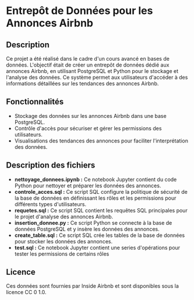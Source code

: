 # Entrepôt de Données pour les Annonces Airbnb 

## Description
Ce projet a été réalisé dans le cadre d'un cours avancé en bases de données. L'objectif était de créer un entrepôt de données dédié aux annonces Airbnb, en utilisant PostgreSQL et Python pour le stockage et l'analyse des données. Ce système permet aux utilisateurs d'accéder à des informations détaillées sur les tendances des annonces Airbnb.

## Fonctionnalités
- Stockage des données sur les annonces Airbnb dans une base PostgreSQL.
- Contrôle d'accès pour sécuriser et gérer les permissions des utilisateurs.
- Visualisations des tendances des annonces pour faciliter l'interprétation des données.

## Description des fichiers
- **nettoyage_donnees.ipynb :** Ce notebook Jupyter contient du code Python pour nettoyer et préparer les données des annonces.
- **controle_acces.sql :** Ce script SQL configure la politique de sécurité de la base de données en définissant les rôles et les permissions pour différents types d'utilisateurs.
- **requetes.sql :** Ce script SQL contient les requêtes SQL principales pour le projet d'analyse des annonces Airbnb.
- **insertion_donnee.py :** Ce script Python se connecte à la base de données PostgreSQL et y insère les données des annonces.
- **create_table.sql :** Ce script SQL crée les tables de la base de données pour stocker les données des annonces.
- **test.sql :** Ce notebook Jupyter contient une series d'opérations pour tester les permissions de certains rôles
## Licence
 Ces données sont fournies par Inside Airbnb et sont disponibles sous la licence CC 0 1.0.
